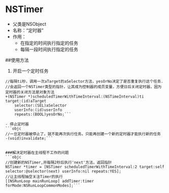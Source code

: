 # NSTimer
- 父类是NSObject
- 名称：“定时器”
- 作用：
    - 在指定的时间执行指定的任务
    - 每隔一段时间执行指定的任务


##使用方法
1. 开启一个定时任务
```objc
//每隔ti秒，调用一次aTarget的aSelector方法，yesOrNo决定了是否重复执行这个任务.
//会返回一个NSTimer类型的指针，让其成为控制器的成员变量，方便日后关闭定时器，因为定时器的关闭方法是对象方法
+(NSTimer *)scheduledTimerWithTimeInterval:(NSTimeInterval)ti 		target:(id)aTarget
	selector:(SEL)aSelector
	userInfo:(id)userInfo
	repeats:(BOOL)yesOrNo;```

- 停止定时器
```objc
//一旦定时器被停止了，就不能再次执行任务。只能再创建一个新的定时器才能执行新的任务
-(void)invalidate;```


###解决定时器在主线程不工作的问题
```objc
//创建新的NSTimer,并每隔2秒后执行'next'方法，返回指针
NSTimer *timer = [NSTimer scheduledTimerWithTimeInterval:2 target:self selector:@selector(next) userInfo:nil repeats:YES];
//让主线程抽空关注Timer的执行
[[NSRunLoop mainRunLoop] addTimer:timer forMode:NSRunLoopCommonModes];```
